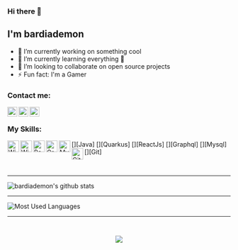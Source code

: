 ### Hi there 👋

## I'm bardiademon
- 🔭 I’m currently working on something cool
- 🌱 I’m currently learning everything 🤣
- 👯 I’m looking to collaborate on open source projects
- ⚡ Fun fact: I'm a Gamer

### Contact me:

[<img align="left" alt="bardiademon | Telegram" width="22px" src="https://www.bardiademon.com/images/ic-telegram.png" />][telegram]
[<img align="left" alt="bardiademon | Instagram" width="22px" src="https://www.bardiademon.com/images/ic-instagram.png" />][instagram]
[<img align="left" alt="bardiademon | Gmail" width="22px" src="https://www.bardiademon.com/images/ic-gmail.png" />][MyEmail]

<br />

### My Skills:

[<img align="left" alt="Windows" title="Windows" width="26px" src="https://www.bardiademon.com/public/icons/java.png" />][Java]
[<img align="left" alt="Windows" title="Windows" width="26px" src="https://www.bardiademon.com/public/icons/quarkus.png" />][Quarkus]
[<img align="left" alt="React" title="React" width="26px" src="https://www.bardiademon.com/public/icons/reactjs.png" />][ReactJs]
[<img align="left" alt="GraphQL" title="GraphQL" width="26px" src="https://www.bardiademon.com/public/icons/graphql.png" />][Graphql]
[<img align="left" alt="MySQL" title="MySQL" width="26px" src="https://www.bardiademon.com/public/icons/mysql.png" />][Mysql]
[<img align="left" alt="Git" title="Git" width="26px" src="https://www.bardiademon.com/public/icons/git.png" />][Git]

<br />

---

![bardiademon's github stats](https://github-readme-stats.vercel.app/api?username=bardiademon&show_icons=true)

---

![Most Used Languages](https://github-readme-stats.vercel.app/api/top-langs/?username=bardiademon&layout=compact)

---
    
[MyWebsite]: https://www.bardiademon.com
[github]: https://github.com/bardiademon
[Instagram]: https://instagram.com/bardiademon.ir
[Telegram]: https://t.me/bardiademon
[MyEmail]: mailto:bardiademon@gmail.Com

<h3 align="center"> 
<br>
<img src="https://bardiademon.com/public/bardiademon_banner.png" />
</h3>
<br>
<br>  
